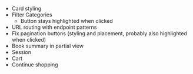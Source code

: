 - Card styling
- Filter Categories
	- Button stays highlighted when clicked
- URL routing with endpoint patterns
- Fix pagination buttons (styling and placement, probably also highlighted when clicked)
- Book summary in partial view
- Session
- Cart
- Continue shopping
